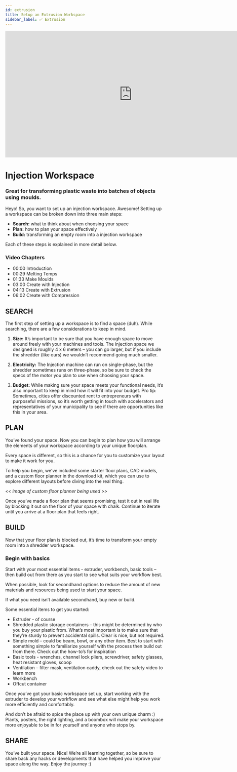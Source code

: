 ```yaml
---
id: extrusion
title: Setup an Extrusion Workspace
sidebar_label: ✅ Extrusion
---
```


<div class="videocontainer">
  <iframe width="800" height="400" src="https://www.youtube.com/embed/NpEaa2P7qZI" frameborder="0" allow="accelerometer; autoplay; encrypted-media; gyroscope; picture-in-picture" allowfullscreen></iframe>
</div>

<style>
:root {
  --highlight: #37b4a3;
  --hover: #37b4a3;
}
</style>

# Injection Workspace 

<div class="videoChapters">
<div class="videoChaptersMain">

###  Great for transforming plastic waste into batches of objects using moulds.

Heyo! So, you want to set up an injection workspace. Awesome! Setting up a workspace can be broken down into three main steps:
 
- <b>Search:</b> what to think about when choosing your space
- <b>Plan:</b> how to plan your space effectively
- <b>Build:</b> transforming an empty room into a injection workspace
 
Each of these steps is explained in more detail below.

</div>
<div class="videoChaptersSidebar">

### Video Chapters

- 00:00 Introduction 
- 00:29 Melting Temps 
- 01:33 Make Moulds 
- 03:00 Create with Injection 
- 04:13 Create with Extrusion 
- 06:02 Create with Compression

</div>
</div>

## SEARCH
 
The first step of setting up a workspace is to find a space (duh). While searching, there are a few considerations to keep in mind.

1. <b>Size:</b> It’s important to be sure that you have enough space to move around freely with your machines and tools. The injection space we designed is roughly 4 x 6 meters – you can go larger, but if you include the shredder (like ours) we wouldn’t recommend going much smaller.
 
2. <b>Electricity:</b> The Injection machine can run on single-phase, but the shredder sometimes runs on three-phase, so be sure to check the specs of the motor you plan to use when choosing your space.
 
3. <b>Budget:</b> While making sure your space meets your functional needs, it’s also important to keep in mind how it will fit into your budget. Pro tip: Sometimes, cities offer discounted rent to entrepreneurs with purposeful missions, so it’s worth getting in touch with accelerators and representatives of your municipality to see if there are opportunities like this in your area.
 
 
## PLAN
 
You’ve found your space. Now you can begin to plan how you will arrange the elements of your workspace according to your unique floorplan.
 
Every space is different, so this is a chance for you to customize your layout to make it work for you.
 
To help you begin, we’ve included some starter floor plans, CAD models, and a custom floor planner in the download kit, which you can use to explore different layouts before diving into the real thing.
 
<i><< image of custom floor planner being used >></i>
 
Once you’ve made a floor plan that seems promising, test it out in real life by blocking it out on the floor of your space with chalk. Continue to iterate until you arrive at a floor plan that feels right.

## BUILD
 
Now that your floor plan is blocked out, it’s time to transform your empty room into a shredder workspace.
 
### Begin with basics
 
Start with your most essential items - extruder, workbench, basic tools – then build out from there as you start to see what suits your workflow best.
 
When possible, look for secondhand options to reduce the amount of new materials and resources being used to start your space.
 
If what you need isn’t available secondhand, buy new or build.
 
Some essential items to get you started:
 
- Extruder - of course
- Shredded plastic storage containers – this might be determined by who you buy your plastic from. What’s most important is to make sure that they’re sturdy to prevent accidental spills. Clear is nice, but not required.
- Simple mold – could be beam, bowl, or any other item. Best to start with something simple to familiarize yourself with the process then build out from there. Check out the how-to’s for inspiration
- Basic tools - wrenches, channel lock pliers, screwdriver, safety glasses, heat resistant gloves, scoop
- Ventilation – filter mask, ventilation caddy, check out the safety video to learn more
- Workbench
- Offcut container
 
Once you’ve got your basic workspace set up, start working with the extruder to develop your workflow and see what else might help you work more efficiently and comfortably.
 
And don’t be afraid to spice the place up with your own unique charm :) Plants, posters, the right lighting, and a boombox will make your workspace more enjoyable to be in for yourself and anyone who stops by.
 
 
## SHARE
 
You’ve built your space. Nice! We’re all learning together, so be sure to share back any hacks or developments that have helped you improve your space along the way. Enjoy the journey :)
 

